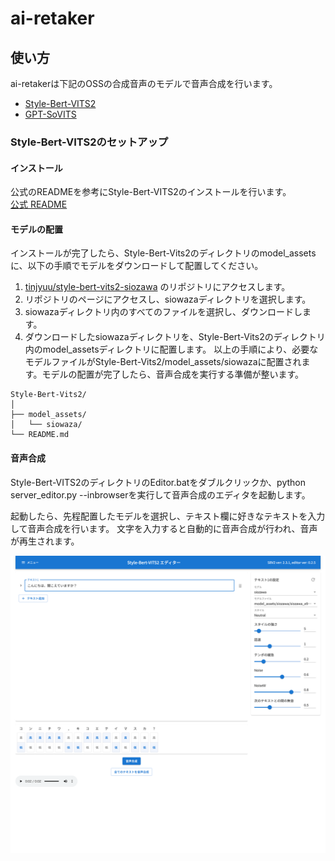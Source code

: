 # ai-retaker

## 使い方
ai-retakerは下記のOSSの合成音声のモデルで音声合成を行います。

- [Style-Bert-VITS2](https://github.com/litagin02/Style-Bert-VITS2)
- [GPT-SoVITS](https://github.com/RVC-Boss/GPT-SoVITS)


### Style-Bert-VITS2のセットアップ

#### インストール
公式のREADMEを参考にStyle-Bert-VITS2のインストールを行います。  
[公式 README](https://github.com/litagin02/Style-Bert-VITS2)

#### モデルの配置
インストールが完了したら、Style-Bert-Vits2のディレクトリのmodel_assetsに、以下の手順でモデルをダウンロードして配置してください。
1. [tinjyuu/style-bert-vits2-siozawa](https://huggingface.co/tinjyuu/style-bert-vits2-siozawa/tree/main) のリポジトリにアクセスします。
2. リポジトリのページにアクセスし、siowazaディレクトリを選択します。
3. siowazaディレクトリ内のすべてのファイルを選択し、ダウンロードします。
4. ダウンロードしたsiowazaディレクトリを、Style-Bert-Vits2のディレクトリ内のmodel_assetsディレクトリに配置します。
以上の手順により、必要なモデルファイルがStyle-Bert-Vits2/model_assets/siowazaに配置されます。モデルの配置が完了したら、音声合成を実行する準備が整います。

```
Style-Bert-Vits2/
│
├── model_assets/
│   └── siowaza/
└── README.md
```

#### 音声合成
Style-Bert-VITS2のディレクトリのEditor.batをダブルクリックか、python server_editor.py --inbrowserを実行して音声合成のエディタを起動します。

起動したら、先程配置したモデルを選択し、テキスト欄に好きなテキストを入力して音声合成を行います。
文字を入力すると自動的に音声合成が行われ、音声が再生されます。

![Editor](images/sbv_editor.png)

